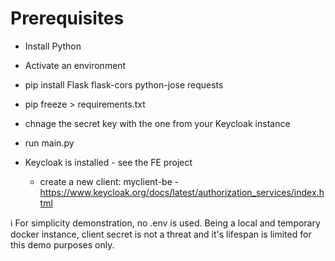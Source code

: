 # Prerequisites

- Install Python
- Activate an environment
- pip install Flask flask-cors python-jose requests
- pip freeze > requirements.txt
- chnage the secret key with the one from your Keycloak instance
- run main.py

- Keycloak is installed - see the FE project
  - create a new client: myclient-be - https://www.keycloak.org/docs/latest/authorization_services/index.html
  

:information_source: For simplicity demonstration, no .env is used. Being a local and temporary docker instance, client secret is not a threat and it's lifespan is limited for this demo purposes only.